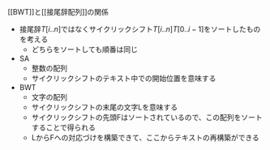 
[[BWT]]と[[接尾辞配列]]の関係
- 接尾辞$T[i..n]$ではなくサイクリックシフト$T[i..n]T[0..i-1]$をソートしたものを考える
    - どちらをソートしても順番は同じ
- SA
    - 整数の配列
    - サイクリックシフトのテキスト中での開始位置を意味する
- BWT
    - 文字の配列
    - サイクリックシフトの末尾の文字Lを意味する
    - サイクリックシフトの先頭Fはソートされているので、この配列をソートすることで得られる
    - LからFへの対応づけを構築できて、ここからテキストの再構築ができる
